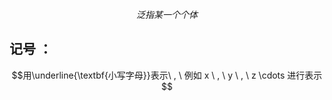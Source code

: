$$\tag{个体变元}泛指某一个个体$$
## 记号 ：
$$用\underline{\textbf{小写字母}}表示\ , \ 例如 x \ , \ y \ , \ z \cdots 进行表示$$